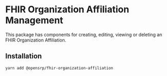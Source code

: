 # FHIR Organization Affiliation Management

This package has components for creating, editing, viewing or deleting an FHIR Organization Affiliation.

## Installation

```sh
yarn add @opensrp/fhir-organization-affiliation
```
